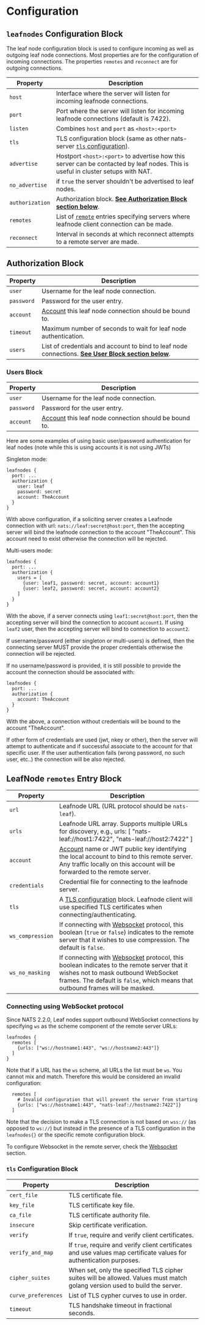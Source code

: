# Configuration

## `leafnodes` Configuration Block

The leaf node configuration block is used to configure incoming as well as outgoing leaf node connections. Most properties are for the configuration of incoming connections. The properties `remotes` and `reconnect` are for outgoing connections.

| Property        | Description                                                                                                                                 |
| --------------- | ------------------------------------------------------------------------------------------------------------------------------------------- |
| `host`          | Interface where the server will listen for incoming leafnode connections.                                                                   |
| `port`          | Port where the server will listen for incoming leafnode connections (default is 7422).                                                      |
| `listen`        | Combines `host` and `port` as `<host>:<port>`                                                                                               |
| `tls`           | TLS configuration block (same as other nats-server [`tls` configuration](/running-a-nats-service/configurationnfiguration/securing_nats/tls.md)).                                                |
| `advertise`     | Hostport `<host>:<port>` to advertise how this server can be contacted by leaf nodes. This is useful in cluster setups with NAT.            |
| `no_advertise`  | if `true` the server shouldn't be advertised to leaf nodes.                                                                                 |
| `authorization` | Authorization block. [**See Authorization Block section below**](leafnode_conf.md#authorization-block).                                    |
| `remotes`       | List of [`remote`](leafnode_conf.md#leafnode-remotes-entry-block) entries specifying servers where leafnode client connection can be made. |
| `reconnect`     | Interval in seconds at which reconnect attempts to a remote server are made.                                                                |

## Authorization Block

| Property   | Description                                                                                                                           |
| ---------- | ------------------------------------------------------------------------------------------------------------------------------------- |
| `user`     | Username for the leaf node  connection.                                                                                               |
| `password` | Password for the user entry.                                                                                                          |
| `account`  | [Account](../securing_nats/accounts.md) this leaf node connection should be bound to.                                                |
| `timeout`  | Maximum number of seconds to wait for leaf node  authentication.                                                                      |
| `users`    | List of credentials and account to bind to leaf node  connections. [**See User Block section below**](leafnode_conf.md#users-block). |

### Users Block

| Property   | Description                                                                            |
| ---------- | -------------------------------------------------------------------------------------- |
| `user`     | Username for the leaf node connection.                                                 |
| `password` | Password for the user entry.                                                           |
| `account`  | [Account](../securing_nats/accounts.md) this leaf node connection should be bound to. |

Here are some examples of using basic user/password authentication for leaf nodes (note while this is using accounts it is not using JWTs)

Singleton mode:

```
leafnodes {
  port: ...
  authorization {
    user: leaf
    password: secret
    account: TheAccount
  }
}
```

With above configuration, if a soliciting server creates a Leafnode connection with url: `nats://leaf:secret@host:port`, then the accepting server will bind the leafnode connection to the account "TheAccount". This account need to exist otherwise the connection will be rejected.

Multi-users mode:

```
leafnodes {
  port: ...
  authorization {
    users = [
      {user: leaf1, password: secret, account: account1}
      {user: leaf2, password: secret, account: account2}
    ]
  }
}
```

With the above, if a server connects using `leaf1:secret@host:port`, then the accepting server will bind the connection to account `account1`. If using `leaf2` user, then the accepting server will bind to connection to `account2`.

If username/password (either singleton or multi-users) is defined, then the connecting server MUST provide the proper credentials otherwise the connection will be rejected.

If no username/password is provided, it is still possible to provide the account the connection should be associated with:

```
leafnodes {
  port: ...
  authorization {
    account: TheAccount
  }
}
```

With the above, a connection without credentials will be bound to the account "TheAccount".

If other form of credentials are used (jwt, nkey or other), then the server will attempt to authenticate and if successful associate to the account for that specific user. If the user authentication fails (wrong password, no such user, etc..) the connection will be also rejected.

## LeafNode `remotes` Entry Block

| Property         | Description                                                                                                                                                                                                                                                                |
| ---------------- | -------------------------------------------------------------------------------------------------------------------------------------------------------------------------------------------------------------------------------------------------------------------------- |
| `url`            | Leafnode URL (URL protocol should be `nats-leaf`).                                                                                                                                                                                                                         |
| `urls`           | Leafnode URL array. Supports multiple URLs for discovery, e.g., urls: \[ "nats-leaf://host1:7422", "nats-leaf://host2:7422" ]                                                                                                                                              |
| `account`        | [Account](../securing_nats/accounts.md) name or JWT public key identifying the local account to bind to this remote server. Any traffic locally on this account will be forwarded to the remote server.                                                                   |
| `credentials`    | Credential file for connecting to the leafnode server.                                                                                                                                                                                                                     |
| `tls`            | A [TLS configuration](leafnode_conf.md#tls-configuration-block) block. Leafnode client will use specified TLS certificates when connecting/authenticating.                                                                                                                |
| `ws_compression` | If connecting with [Websocket](leafnode_conf.md#connecting-using-websocket-protocol) protocol, this boolean (`true` or `false`) indicates to the remote server that it wishes to use compression. The default is `false`.                                                 |
| `ws_no_masking`  | If connecting with [Websocket](leafnode_conf.md#connecting-using-websocket-protocol) protocol, this boolean indicates to the remote server that it wishes not to mask outbound WebSocket frames. The default is `false`, which means that outbound frames will be masked. |

### Connecting using WebSocket protocol

Since NATS 2.2.0, Leaf nodes support outbound WebSocket connections by specifying `ws` as the scheme component of the remote server URLs:

```
leafnodes {
  remotes [
    {urls: ["ws://hostname1:443", "ws://hostname2:443"]}
  ]
}
```

Note that if a URL has the `ws` scheme, all URLs the list must be `ws`. You cannot mix and match. Therefore this would be considered an invalid configuration:

```
  remotes [
    # Invalid configuration that will prevent the server from starting
    {urls: ["ws://hostname1:443", "nats-leaf://hostname2:7422"]}
  ]
```

Note that the decision to make a TLS connection is not based on `wss://` (as opposed to `ws://`) but instead in the presence of a TLS configuration in the `leafnodes{}` or the specific remote configuration block.

To configure Websocket in the remote server, check the [Websocket](../websocket/) section.

### `tls` Configuration Block

| Property            | Description                                                                                                                |
| ------------------- | -------------------------------------------------------------------------------------------------------------------------- |
| `cert_file`         | TLS certificate file.                                                                                                      |
| `key_file`          | TLS certificate key file.                                                                                                  |
| `ca_file`           | TLS certificate authority file.                                                                                            |
| `insecure`          | Skip certificate verification.                                                                                             |
| `verify`            | If `true`, require and verify client certificates.                                                                         |
| `verify_and_map`    | If `true`, require and verify client certificates and use values map certificate values for authentication purposes.       |
| `cipher_suites`     | When set, only the specified TLS cipher suites will be allowed. Values must match golang version used to build the server. |
| `curve_preferences` | List of TLS cypher curves to use in order.                                                                                 |
| `timeout`           | TLS handshake timeout in fractional seconds.                                                                               |
